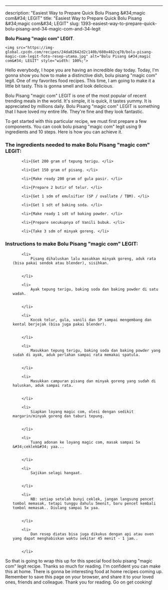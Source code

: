 ---
description: "Easiest Way to Prepare Quick Bolu Pisang &amp;#34;magic com&amp;#34; LEGIT"
title: "Easiest Way to Prepare Quick Bolu Pisang &amp;#34;magic com&amp;#34; LEGIT"
slug: 1393-easiest-way-to-prepare-quick-bolu-pisang-and-34-magic-com-and-34-legit

<p>
	<strong>Bolu Pisang &#34;magic com&#34; LEGIT</strong>. 
	
</p>
<p>
	
	<img src="https://img-global.cpcdn.com/recipes/24da82642d2c140b/680x482cq70/bolu-pisang-magic-com-legit-foto-resep-utama.jpg" alt="Bolu Pisang &#34;magic com&#34; LEGIT" style="width: 100%;">
	
	
</p>
<p>
	Hello everybody, I hope you are having an incredible day today. Today, I'm gonna show you how to make a distinctive dish, bolu pisang &#34;magic com&#34; legit. One of my favorites food recipes. This time, I am going to make it a little bit tasty. This is gonna smell and look delicious.
</p>
	
<p>
	Bolu Pisang &#34;magic com&#34; LEGIT is one of the most popular of recent trending meals in the world. It's simple, it is quick, it tastes yummy. It is appreciated by millions daily. Bolu Pisang &#34;magic com&#34; LEGIT is something that I have loved my entire life. They're fine and they look fantastic.
</p>
<p>
	
</p>

<p>
To get started with this particular recipe, we must first prepare a few components. You can cook bolu pisang &#34;magic com&#34; legit using 9 ingredients and 10 steps. Here is how you can achieve it.
</p>

<h3>The ingredients needed to make Bolu Pisang &#34;magic com&#34; LEGIT:</h3>

<ol>
	
		<li>{Get 200 gram of tepung terigu. </li>
	
		<li>{Get 150 gram of pisang. </li>
	
		<li>{Make ready 200 gram of gula pasir. </li>
	
		<li>{Prepare 2 butir of telur. </li>
	
		<li>{Get 1 sdm of emulsifier (SP / ovallate / TBM). </li>
	
		<li>{Get 1 sdt of baking soda. </li>
	
		<li>{Make ready 1 sdt of baking powder. </li>
	
		<li>{Prepare secukupnya of Vanili bubuk. </li>
	
		<li>{Take 3 sdm of minyak goreng. </li>
	
</ol>
<p>
	
</p>

<h3>Instructions to make Bolu Pisang &#34;magic com&#34; LEGIT:</h3>

<ol>
	
		<li>
			Pisang dihaluskan lalu masukkan minyak goreng, aduk rata (bisa pakai sendok atau blender), sisihkan.
			
			
		</li>
	
		<li>
			Ayak tepung terigu, baking soda dan baking powder di satu wadah.
			
			
		</li>
	
		<li>
			Kocok telur, gula, vanili dan SP sampai mengembang dan kental berjejak (bisa juga pakai blender).
			
			
		</li>
	
		<li>
			Masukkan tepung terigu, baking soda dan baking powder yang sudah di ayak, aduk perlahan sampai rata memakai spatula.
			
			
		</li>
	
		<li>
			Masukkan campuran pisang dan minyak goreng yang sudah di haluskan, aduk sampai rata.
			
			
		</li>
	
		<li>
			Siapkan loyang magic com, olesi dengan sedikit margarin/minyak goreng dan taburi tepung.
			
			
		</li>
	
		<li>
			Tuang adonan ke loyang magic com, masak sampai 5x &#34;ceklek&#34; yaa...
			
			
		</li>
	
		<li>
			Sajikan selagi hangaat.
			
			
		</li>
	
		<li>
			NB: setiap setelah bunyi ceklek, jangan langsung pencet tombol memasak, tetapi tunggu dahulu 5menit, baru pencet kembali tombol memasak.. Diulang sampai 5x yaa.
			
			
		</li>
	
		<li>
			Dan resep diatas bisa juga dikukus dengan api atau oven yang dapat menghabiskan waktu sekitar 45 menit - 1 jam..
			
			
		</li>
	
</ol>

<p>
	
</p>

<p>
	So that is going to wrap this up for this special food bolu pisang &#34;magic com&#34; legit recipe. Thanks so much for reading. I'm confident you can make this at home. There is gonna be interesting food at home recipes coming up. Remember to save this page on your browser, and share it to your loved ones, friends and colleague. Thank you for reading. Go on get cooking!
</p>
